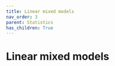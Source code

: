 ```yaml
---
title: Linear mixed models
nav_order: 3
parent: Statistics
has_children: True
---
```


# Linear mixed models



